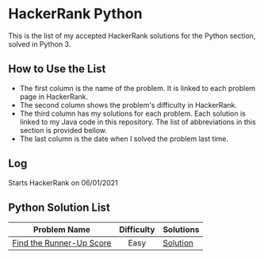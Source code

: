 # HackerRank Python

This is the list of my accepted HackerRank solutions for the Python section, solved in Python 3. 

## How to Use the List

+ The first column is the name of the problem. It is linked to each problem page in HackerRank.
+ The second column shows the problem's difficulty in HackerRank.<br/>
+ The third column has my solutions for each problem. Each solution is linked to my Java code in this repository. The list of abbreviations in this section is provided bellow.
+ The last column is the date when I solved the problem last time.


## Log

Starts HackerRank on 06/01/2021

## Python Solution List

| Problem Name | Difficulty | Solutions |
| --- | :---: | --- |
| [Find the Runner-Up Score](https://www.hackerrank.com/challenges/find-second-maximum-number-in-a-list/problem) | Easy | [Solution](https://github.com/shogo54/) |
